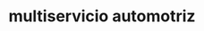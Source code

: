 ---
title: "multiservicio automotriz"
url: /colima/multiservicio-automotriz/
shop: Autowerkstatt
---